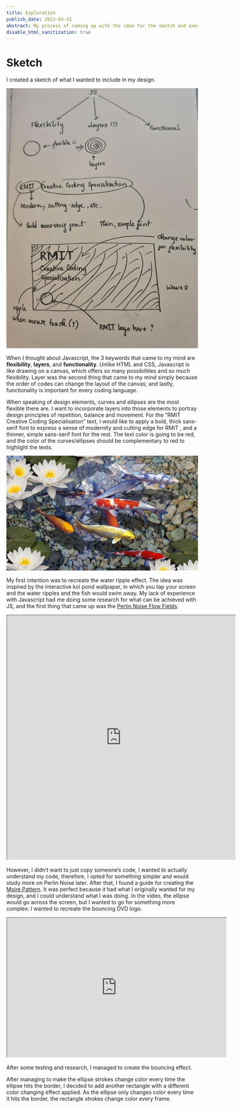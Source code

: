 ```yaml
---
title: Exploration
publish_date: 2023-03-31
abstract: My process of coming up with the idea for the sketch and executing the sketch on p5js.
disable_html_sanitization: true
---
```

# Sketch
I created a sketch of what I wanted to include in my design. 

![Sketch](../images/20230331_222828.jpg)

When I thought about Javascript, the 3 keywords that came to my mind are **flexibility**, **layers**, and **functionality**. Unlike HTML and CSS, Javascript is like drawing on a canvas, which offers so many possibilities and so much flexibility. Layer was the second thing that came to my mind simply because the order of codes can change the layout of the canvas; and lastly, functionality is important for every coding language. 

When speaking of design elements, curves and ellipses are the most flexible there are. I want to incorporate layers into those elements to portray design principles of repetition, balance and movement. For the “RMIT Creative Coding Specialisation” text, I would like to apply a bold, thick sans-serif font to express a sense of modernity and cutting edge for RMIT , and a thinner, simple sans-serif font for the rest. The text color is going to be red, and the color of the curves/ellipses should be complementary to red to highlight the texts.

![Koi fish pond](../images/kQhKXw.jpeg)

My first intention was to recreate the water ripple effect. The idea was inspired by the interactive koi pond wallpaper, in which you tap your screen and the water ripples and the fish would swim away.  My lack of experience with Javascript had me doing some research for what can be achieved with JS, and the first thing that came up was the [Perlin Noise Flow Fields](https://www.youtube.com/watch?v=sZBfLgfsvSk&list=LL&index=6&t=13s). 

<iframe width="600" height="642" src="https://editor.p5js.org/arthurrc/full/Bya9WiAnm"></iframe>

However, I didn’t want to just copy someone’s code, I wanted to actually understand my code, therefore, I opted for something simpler and would study more on Perlin Noise later. After that, I found a guide for creating the [Moire Pattern](https://www.youtube.com/watch?v=62SbexSgQIw&list=LL&index=4). It was perfect because it had what I originally wanted for my design, and I could understand what I was doing. In the video, the ellipse would go across the screen, but I wanted to go for something more complex: I wanted to recreate the bouncing DVD logo.

<iframe width="576" height="366" src="https://editor.p5js.org/sturrpzz/full/qWj_CTWlw"></iframe>

After some testing and research, I managed to create the bouncing effect.

After managing to make the ellipse strokes change color every time the ellipse hits the border, I decided to add another rectangle with a different color changing effect applied. As the ellipse only changes color every time it hits the border, the rectangle strokes change color every frame.
